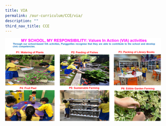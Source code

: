 ```yaml
---
title: VIA
permalink: /our-curriculum/CCE/via/
description: ""
third_nav_title: CCE
---
```

![](/images/CCE/CCE-VIA.png)